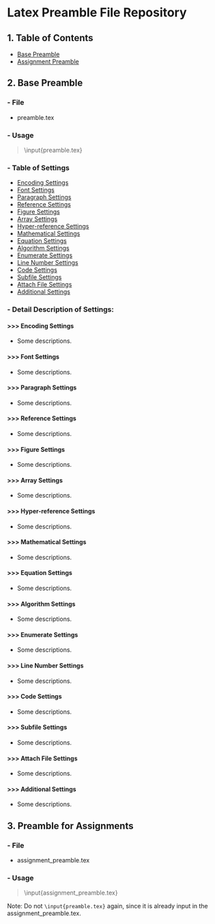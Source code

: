 # Latex Preamble File Repository

## 1. Table of Contents
- [Base Preamble](#2-base-preamble)
- [Assignment Preamble](#3-preamble-for-assignments)


## 2. Base Preamble
### - File
- preamble.tex

### - Usage
> \input{preamble.tex}

### - Table of Settings
- [Encoding Settings](#-encoding-settings)
- [Font Settings](#-font-settings)
- [Paragraph Settings](#-paragraph-settings)
- [Reference Settings](#-reference-settings)
- [Figure Settings](#-figure-settings)
- [Array Settings](#-array-settings)
- [Hyper-reference Settings](#-hyper-reference-settings)
- [Mathematical Settings](#-mathematical-settings)
- [Equation Settings](#-equation-settings)
- [Algorithm Settings](#-algorithm-settings)
- [Enumerate Settings](#-enumerate-settings)
- [Line Number Settings](#-line-number-settings)
- [Code Settings](#-code-settings)
- [Subfile Settings](#-subfile-settings)
- [Attach File Settings](#-attach-file-settings)
- [Additional Settings](#-additional-settings)

### - Detail Description of Settings:
#### \>>> Encoding Settings

- Some descriptions.

#### \>>> Font Settings

- Some descriptions.

#### \>>> Paragraph Settings

- Some descriptions.

#### \>>> Reference Settings

- Some descriptions.

#### \>>> Figure Settings

- Some descriptions.

#### \>>> Array Settings

- Some descriptions.

#### \>>> Hyper-reference Settings

- Some descriptions.

#### \>>> Mathematical Settings

- Some descriptions.

#### \>>> Equation Settings

- Some descriptions.

#### \>>> Algorithm Settings

- Some descriptions.

#### \>>> Enumerate Settings

- Some descriptions.

#### \>>> Line Number Settings

- Some descriptions.

#### \>>> Code Settings

- Some descriptions.

#### \>>> Subfile Settings

- Some descriptions.

#### \>>> Attach File Settings

- Some descriptions.

#### \>>> Additional Settings

- Some descriptions.




## 3. Preamble for Assignments
### - File
- assignment_preamble.tex

### - Usage
> \input{assignment_preamble.tex}

Note: Do not `\input{preamble.tex}` again, since it is already input in the assignment_preamble.tex.
